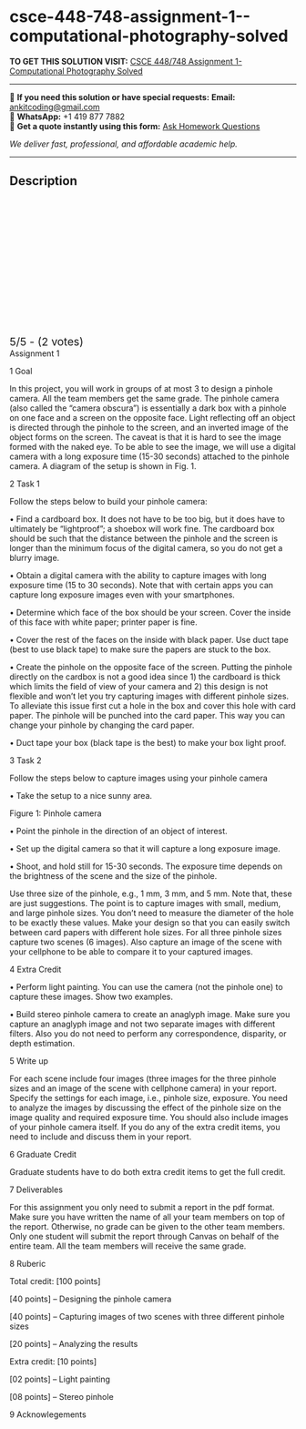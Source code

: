 # csce-448-748-assignment-1--computational-photography-solved
**TO GET THIS SOLUTION VISIT:** [CSCE 448/748 Assignment 1- Computational Photography Solved](https://www.ankitcodinghub.com/product/csce-448-748-computational-photography-solved-5/)


---

📩 **If you need this solution or have special requests:** **Email:** ankitcoding@gmail.com  
📱 **WhatsApp:** +1 419 877 7882  
📄 **Get a quote instantly using this form:** [Ask Homework Questions](https://www.ankitcodinghub.com/services/ask-homework-questions/)

*We deliver fast, professional, and affordable academic help.*

---

<h2>Description</h2>



<div class="kk-star-ratings kksr-auto kksr-align-center kksr-valign-top" data-payload="{&quot;align&quot;:&quot;center&quot;,&quot;id&quot;:&quot;127257&quot;,&quot;slug&quot;:&quot;default&quot;,&quot;valign&quot;:&quot;top&quot;,&quot;ignore&quot;:&quot;&quot;,&quot;reference&quot;:&quot;auto&quot;,&quot;class&quot;:&quot;&quot;,&quot;count&quot;:&quot;2&quot;,&quot;legendonly&quot;:&quot;&quot;,&quot;readonly&quot;:&quot;&quot;,&quot;score&quot;:&quot;5&quot;,&quot;starsonly&quot;:&quot;&quot;,&quot;best&quot;:&quot;5&quot;,&quot;gap&quot;:&quot;4&quot;,&quot;greet&quot;:&quot;Rate this product&quot;,&quot;legend&quot;:&quot;5\/5 - (2 votes)&quot;,&quot;size&quot;:&quot;24&quot;,&quot;title&quot;:&quot;CSCE 448\/748 Assignment 1- Computational Photography Solved&quot;,&quot;width&quot;:&quot;138&quot;,&quot;_legend&quot;:&quot;{score}\/{best} - ({count} {votes})&quot;,&quot;font_factor&quot;:&quot;1.25&quot;}">

<div class="kksr-stars">

<div class="kksr-stars-inactive">
            <div class="kksr-star" data-star="1" style="padding-right: 4px">


<div class="kksr-icon" style="width: 24px; height: 24px;"></div>
        </div>
            <div class="kksr-star" data-star="2" style="padding-right: 4px">


<div class="kksr-icon" style="width: 24px; height: 24px;"></div>
        </div>
            <div class="kksr-star" data-star="3" style="padding-right: 4px">


<div class="kksr-icon" style="width: 24px; height: 24px;"></div>
        </div>
            <div class="kksr-star" data-star="4" style="padding-right: 4px">


<div class="kksr-icon" style="width: 24px; height: 24px;"></div>
        </div>
            <div class="kksr-star" data-star="5" style="padding-right: 4px">


<div class="kksr-icon" style="width: 24px; height: 24px;"></div>
        </div>
    </div>

<div class="kksr-stars-active" style="width: 138px;">
            <div class="kksr-star" style="padding-right: 4px">


<div class="kksr-icon" style="width: 24px; height: 24px;"></div>
        </div>
            <div class="kksr-star" style="padding-right: 4px">


<div class="kksr-icon" style="width: 24px; height: 24px;"></div>
        </div>
            <div class="kksr-star" style="padding-right: 4px">


<div class="kksr-icon" style="width: 24px; height: 24px;"></div>
        </div>
            <div class="kksr-star" style="padding-right: 4px">


<div class="kksr-icon" style="width: 24px; height: 24px;"></div>
        </div>
            <div class="kksr-star" style="padding-right: 4px">


<div class="kksr-icon" style="width: 24px; height: 24px;"></div>
        </div>
    </div>
</div>


<div class="kksr-legend" style="font-size: 19.2px;">
            5/5 - (2 votes)    </div>
    </div>
Assignment 1

1 Goal

In this project, you will work in groups of at most 3 to design a pinhole camera. All the team members get the same grade. The pinhole camera (also called the “camera obscura”) is essentially a dark box with a pinhole on one face and a screen on the opposite face. Light reflecting off an object is directed through the pinhole to the screen, and an inverted image of the object forms on the screen. The caveat is that it is hard to see the image formed with the naked eye. To be able to see the image, we will use a digital camera with a long exposure time (15-30 seconds) attached to the pinhole camera. A diagram of the setup is shown in Fig. 1.

2 Task 1

Follow the steps below to build your pinhole camera:

• Find a cardboard box. It does not have to be too big, but it does have to ultimately be “lightproof”; a shoebox will work fine. The cardboard box should be such that the distance between the pinhole and the screen is longer than the minimum focus of the digital camera, so you do not get a blurry image.

• Obtain a digital camera with the ability to capture images with long exposure time (15 to 30 seconds). Note that with certain apps you can capture long exposure images even with your smartphones.

• Determine which face of the box should be your screen. Cover the inside of this face with white paper; printer paper is fine.

• Cover the rest of the faces on the inside with black paper. Use duct tape (best to use black tape) to make sure the papers are stuck to the box.

• Create the pinhole on the opposite face of the screen. Putting the pinhole directly on the cardbox is not a good idea since 1) the cardboard is thick which limits the field of view of your camera and 2) this design is not flexible and won’t let you try capturing images with different pinhole sizes. To alleviate this issue first cut a hole in the box and cover this hole with card paper. The pinhole will be punched into the card paper. This way you can change your pinhole by changing the card paper.

• Duct tape your box (black tape is the best) to make your box light proof.

3 Task 2

Follow the steps below to capture images using your pinhole camera

• Take the setup to a nice sunny area.

Figure 1: Pinhole camera

• Point the pinhole in the direction of an object of interest.

• Set up the digital camera so that it will capture a long exposure image.

• Shoot, and hold still for 15-30 seconds. The exposure time depends on the brightness of the scene and the size of the pinhole.

Use three size of the pinhole, e.g., 1 mm, 3 mm, and 5 mm. Note that, these are just suggestions. The point is to capture images with small, medium, and large pinhole sizes. You don’t need to measure the diameter of the hole to be exactly these values. Make your design so that you can easily switch between card papers with different hole sizes. For all three pinhole sizes capture two scenes (6 images). Also capture an image of the scene with your cellphone to be able to compare it to your captured images.

4 Extra Credit

• Perform light painting. You can use the camera (not the pinhole one) to capture these images. Show two examples.

• Build stereo pinhole camera to create an anaglyph image. Make sure you capture an anaglyph image and not two separate images with different filters. Also you do not need to perform any correspondence, disparity, or depth estimation.

5 Write up

For each scene include four images (three images for the three pinhole sizes and an image of the scene with cellphone camera) in your report. Specify the settings for each image, i.e., pinhole size, exposure. You need to analyze the images by discussing the effect of the pinhole size on the image quality and required exposure time. You should also include images of your pinhole camera itself. If you do any of the extra credit items, you need to include and discuss them in your report.

6 Graduate Credit

Graduate students have to do both extra credit items to get the full credit.

7 Deliverables

For this assignment you only need to submit a report in the pdf format. Make sure you have written the name of all your team members on top of the report. Otherwise, no grade can be given to the other team members. Only one student will submit the report through Canvas on behalf of the entire team. All the team members will receive the same grade.

8 Ruberic

Total credit: [100 points]

[40 points] – Designing the pinhole camera

[40 points] – Capturing images of two scenes with three different pinhole sizes

[20 points] – Analyzing the results

Extra credit: [10 points]

[02 points] – Light painting

[08 points] – Stereo pinhole

9 Acknowlegements
